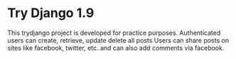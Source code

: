 # Try Django 1.9

This trydjango project is developed for practice purposes.
Authenticated users can create, retrieve, update delete all posts
Users can share posts on sites like facebook, twitter, etc. and can also add comments via facebook.
